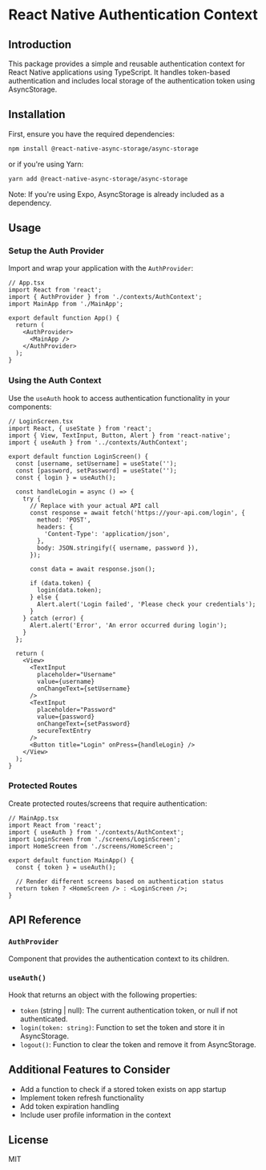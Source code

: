 # React Native Authentication Context

## Introduction

This package provides a simple and reusable authentication context for React Native applications using TypeScript. It handles token-based authentication and includes local storage of the authentication token using AsyncStorage.

## Installation

First, ensure you have the required dependencies:

```bash
npm install @react-native-async-storage/async-storage
```

or if you're using Yarn:

```bash
yarn add @react-native-async-storage/async-storage
```

Note: If you're using Expo, AsyncStorage is already included as a dependency.

## Usage

### Setup the Auth Provider

Import and wrap your application with the `AuthProvider`:

```tsx
// App.tsx
import React from 'react';
import { AuthProvider } from './contexts/AuthContext';
import MainApp from './MainApp';

export default function App() {
  return (
    <AuthProvider>
      <MainApp />
    </AuthProvider>
  );
}
```

### Using the Auth Context

Use the `useAuth` hook to access authentication functionality in your components:

```tsx
// LoginScreen.tsx
import React, { useState } from 'react';
import { View, TextInput, Button, Alert } from 'react-native';
import { useAuth } from '../contexts/AuthContext';

export default function LoginScreen() {
  const [username, setUsername] = useState('');
  const [password, setPassword] = useState('');
  const { login } = useAuth();
  
  const handleLogin = async () => {
    try {
      // Replace with your actual API call
      const response = await fetch('https://your-api.com/login', {
        method: 'POST',
        headers: {
          'Content-Type': 'application/json',
        },
        body: JSON.stringify({ username, password }),
      });
      
      const data = await response.json();
      
      if (data.token) {
        login(data.token);
      } else {
        Alert.alert('Login failed', 'Please check your credentials');
      }
    } catch (error) {
      Alert.alert('Error', 'An error occurred during login');
    }
  };
  
  return (
    <View>
      <TextInput
        placeholder="Username"
        value={username}
        onChangeText={setUsername}
      />
      <TextInput
        placeholder="Password"
        value={password}
        onChangeText={setPassword}
        secureTextEntry
      />
      <Button title="Login" onPress={handleLogin} />
    </View>
  );
}
```

### Protected Routes

Create protected routes/screens that require authentication:

```tsx
// MainApp.tsx
import React from 'react';
import { useAuth } from './contexts/AuthContext';
import LoginScreen from './screens/LoginScreen';
import HomeScreen from './screens/HomeScreen';

export default function MainApp() {
  const { token } = useAuth();
  
  // Render different screens based on authentication status
  return token ? <HomeScreen /> : <LoginScreen />;
}
```

## API Reference

### `AuthProvider`

Component that provides the authentication context to its children.

### `useAuth()`

Hook that returns an object with the following properties:

- `token` (string | null): The current authentication token, or null if not authenticated.
- `login(token: string)`: Function to set the token and store it in AsyncStorage.
- `logout()`: Function to clear the token and remove it from AsyncStorage.

## Additional Features to Consider

- Add a function to check if a stored token exists on app startup
- Implement token refresh functionality
- Add token expiration handling
- Include user profile information in the context

## License

MIT
